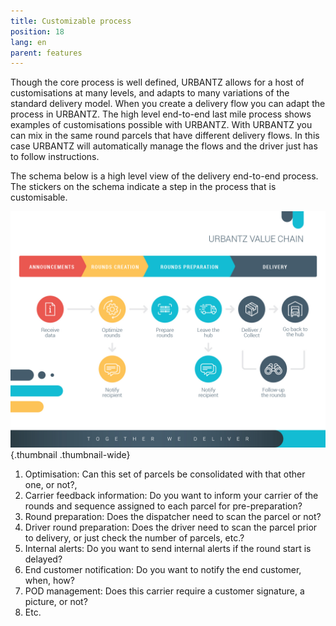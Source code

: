 ```yaml
---
title: Customizable process
position: 18
lang: en
parent: features
---
```


Though the core process is well defined, URBANTZ allows for a host of customisations at many levels, and adapts to many variations of the standard delivery model. When you create a delivery flow you can adapt the process in URBANTZ. The high level end-to-end last mile process shows examples of customisations possible with URBANTZ.
With URBANTZ you can mix in the same round parcels that have different delivery flows. In this case URBANTZ will automatically manage the flows and the driver just has to follow instructions.

The schema below is a high level view of the delivery end-to-end process. The stickers on the schema indicate a step in the process that is customisable.

![](process.jpg){.thumbnail .thumbnail-wide}

1.	Optimisation: Can this set of parcels be consolidated with that other one, or not?, 
2.	Carrier feedback information: Do you want to inform your carrier of the rounds and sequence assigned to each parcel for pre-preparation?
3.	Round preparation: Does the dispatcher need to scan the parcel or not?
4.	Driver round preparation: Does the driver need to scan the parcel prior to delivery, or just check the number of parcels, etc.? 
5.	Internal alerts: Do you want to send internal alerts if the round start is delayed?
6.	End customer notification: Do you want to notify the end customer, when, how?
7.	POD management: Does this carrier require a customer signature, a picture, or not? 
8.	Etc.